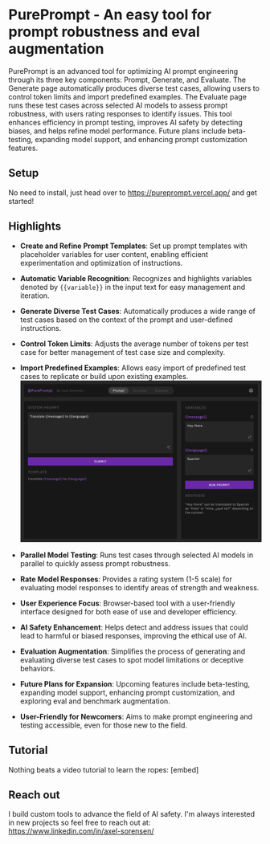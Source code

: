 # PurePrompt - An easy tool for prompt robustness and eval augmentation

PurePrompt is an advanced tool for optimizing AI prompt engineering through its three key components: Prompt, Generate, and Evaluate. The Generate page automatically produces diverse test cases, allowing users to control token limits and import predefined examples. The Evaluate page runs these test cases across selected AI models to assess prompt robustness, with users rating responses to identify issues. This tool enhances efficiency in prompt testing, improves AI safety by detecting biases, and helps refine model performance. Future plans include beta-testing, expanding model support, and enhancing prompt customization features.

## Setup

No need to install, just head over to https://pureprompt.vercel.app/ and get started!

## Highlights
- **Create and Refine Prompt Templates**: Set up prompt templates with placeholder variables for user content, enabling efficient experimentation and optimization of instructions.
- **Automatic Variable Recognition**: Recognizes and highlights variables denoted by `{{variable}}` in the input text for easy management and iteration.
- **Generate Diverse Test Cases**: Automatically produces a wide range of test cases based on the context of the prompt and user-defined instructions.
- **Control Token Limits**: Adjusts the average number of tokens per test case for better management of test case size and complexity.
- **Import Predefined Examples**: Allows easy import of predefined test cases to replicate or build upon existing examples.
![prompt screen](https://github.com/AxelSorensen/pureprompt/blob/master/images/prompt_screen.png)
- **Parallel Model Testing**: Runs test cases through selected AI models in parallel to quickly assess prompt robustness.

- **Rate Model Responses**: Provides a rating system (1-5 scale) for evaluating model responses to identify areas of strength and weakness.

- **User Experience Focus**: Browser-based tool with a user-friendly interface designed for both ease of use and developer efficiency.

- **AI Safety Enhancement**: Helps detect and address issues that could lead to harmful or biased responses, improving the ethical use of AI.

- **Evaluation Augmentation**: Simplifies the process of generating and evaluating diverse test cases to spot model limitations or deceptive behaviors.

- **Future Plans for Expansion**: Upcoming features include beta-testing, expanding model support, enhancing prompt customization, and exploring eval and benchmark augmentation.

- **User-Friendly for Newcomers**: Aims to make prompt engineering and testing accessible, even for those new to the field.


## Tutorial

Nothing beats a video tutorial to learn the ropes: [embed]

## Reach out

I build custom tools to advance the field of AI safety. I'm always interested in new projects so feel free to reach out at:
https://www.linkedin.com/in/axel-sorensen/
